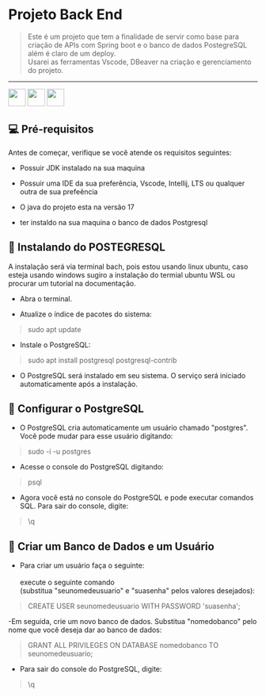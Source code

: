 # Projeto Back End

> Este é um projeto que tem a finalidade de servir como  base para criação de APIs com Spring boot e o banco de dados PostegreSQL além é claro de um deploy.<br>
Usarei as ferramentas Vscode, DBeaver na criação e gerenciamento do projeto.


<hr><a href="https://docs.spring.io/spring-boot/docs/current/reference/htmlsingle/#getting-started"><img height ="35" src ="https://img.shields.io/badge/Spring-6DB33F?style=for-the-badge&logo=spring&logoColor=white"></a>
<a href="https://dbeaver.io/"><img height ="35"  src="https://img.shields.io/badge/Java-ED8B00?style=for-the-badge&logo=java&logoColor=white"></a>
<a href="https://www.postgresql.org/"><img height= "35" src= "https://img.shields.io/badge/PostgreSQL-316192?style=for-the-badge&logo=postgresql&logoColor=white"></a>

## 💻 Pré-requisitos

Antes de começar, verifique se você atende os requisitos seguintes:

- Possuir JDK instalado na sua maquina
- Possuir uma IDE da sua preferência, Vscode, Intellij, LTS ou qualquer outra de sua prefeência
- O java do projeto esta na versão 17

- ter instaldo na sua maquina o banco de dados Postgresql
## 🚀 Instalando  do POSTEGRESQL

A instalação será via terminal bach, pois estou usando linux ubuntu, caso esteja usando windows sugiro a instalação do termial ubuntu WSL ou procurar um tutorial na documentação. 

- Abra o terminal.

- Atualize o índice de pacotes do sistema: 
>sudo apt update
- Instale o PostgreSQL:
> sudo apt install postgresql postgresql-contrib
- O PostgreSQL será instalado em seu sistema. O serviço será iniciado automaticamente após a instalação.

## 🚀 Configurar o PostgreSQL
- O PostgreSQL cria automaticamente um usuário chamado "postgres". Você pode mudar para esse usuário digitando:
>sudo -i -u postgres
- Acesse o console do PostgreSQL digitando:
>psql
- Agora você está no console do PostgreSQL e pode executar comandos SQL. Para sair do console, digite:
>\q

## 🚀 Criar um Banco de Dados e um Usuário

- Para criar um usuário faça o seguinte:<br><br>
execute o seguinte comando <br>(substitua "seunomedeusuario" e "suasenha" pelos valores desejados):
>CREATE USER seunomedeusuario WITH PASSWORD 'suasenha';

-Em seguida, crie um novo banco de dados. Substitua "nomedobanco" pelo nome que você deseja dar ao banco de dados:<br>
>GRANT ALL PRIVILEGES ON DATABASE nomedobanco TO seunomedeusuario;
- Para sair do console do PostgreSQL, digite:
>\q


